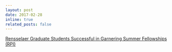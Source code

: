 ```yaml
---
layout: post
date: 2017-02-28
inline: true
related_posts: false
---
```


<a href="https://news.rpi.edu/content/2017/02/28/graduate-students-successful-garnering-summer-fellowships">Rensselaer Graduate Students Successful in Garnering Summer Fellowships (RPI)</a>